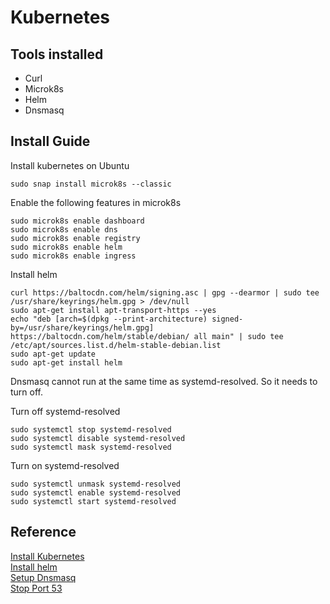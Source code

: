 # Kubernetes
## Tools installed
* Curl
* Microk8s
* Helm
* Dnsmasq

## Install Guide

Install kubernetes on Ubuntu
```shell
sudo snap install microk8s --classic
```

Enable the following features in microk8s
```shell
sudo microk8s enable dashboard
sudo microk8s enable dns
sudo microk8s enable registry
sudo microk8s enable helm
sudo microk8s enable ingress
```

Install helm
```shell
curl https://baltocdn.com/helm/signing.asc | gpg --dearmor | sudo tee /usr/share/keyrings/helm.gpg > /dev/null
sudo apt-get install apt-transport-https --yes
echo "deb [arch=$(dpkg --print-architecture) signed-by=/usr/share/keyrings/helm.gpg] https://baltocdn.com/helm/stable/debian/ all main" | sudo tee /etc/apt/sources.list.d/helm-stable-debian.list
sudo apt-get update
sudo apt-get install helm
```

Dnsmasq cannot run at the same time as systemd-resolved. So it needs to turn off.

Turn off systemd-resolved
```shell
sudo systemctl stop systemd-resolved
sudo systemctl disable systemd-resolved
sudo systemctl mask systemd-resolved
```

Turn on systemd-resolved
```shell
sudo systemctl unmask systemd-resolved
sudo systemctl enable systemd-resolved
sudo systemctl start systemd-resolved
```

## Reference
[Install Kubernetes](https://ubuntu.com/kubernetes/install)\
[Install helm](https://helm.sh/docs/intro/install/)\
[Setup Dnsmasq](https://www.howtogeek.com/devops/how-to-run-your-own-dns-server-on-your-local-network/)\
[Stop Port 53](https://askubuntu.com/questions/191226/dnsmasq-failed-to-create-listening-socket-for-port-53-address-already-in-use)